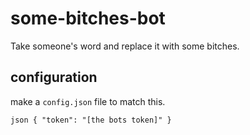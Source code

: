 # some-bitches-bot
Take someone's word and replace it with some bitches.

## configuration
make a ``config.json`` file to match this.

``json
{
    "token": "[the bots token]"
}
``